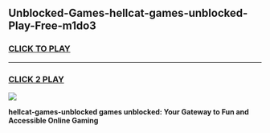 
## Unblocked-Games-hellcat-games-unblocked-Play-Free-m1do3
<h3>
<a href="https://premium76.site?title=hellcat-games-unblocked&ref=21A">CLICK TO PLAY</a></h3>
<hr>

<h3>
<a href="https://premium76.site?title=hellcat-games-unblocked&ref=21A">CLICK 2 PLAY</a>
  
</h3>

<a href="https://premium76.site?title=hellcat-games-unblocked&ref=21A"><img src="https://clearcache.store/games.png"></a>


**hellcat-games-unblocked games unblocked: Your Gateway to Fun and Accessible Online Gaming**
